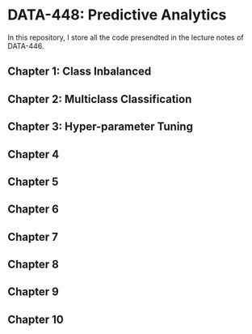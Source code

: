 # DATA-448: Predictive Analytics

In this repository, I store all the code presendted in the lecture notes of DATA-446.

## Chapter 1: Class Inbalanced

## Chapter 2: Multiclass Classification

## Chapter 3: Hyper-parameter Tuning

## Chapter 4

## Chapter 5

## Chapter 6

## Chapter 7

## Chapter 8

## Chapter 9

## Chapter 10 

